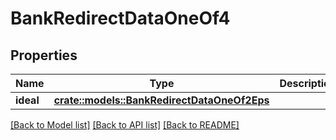 # BankRedirectDataOneOf4

## Properties

Name | Type | Description | Notes
------------ | ------------- | ------------- | -------------
**ideal** | [**crate::models::BankRedirectDataOneOf2Eps**](BankRedirectData_oneOf_2_eps.md) |  | 

[[Back to Model list]](../README.md#documentation-for-models) [[Back to API list]](../README.md#documentation-for-api-endpoints) [[Back to README]](../README.md)


